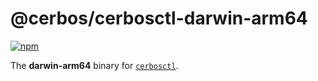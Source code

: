 # @cerbos/cerbosctl-darwin-arm64

[![npm](https://img.shields.io/npm/v/@cerbos/cerbosctl-darwin-arm64?style=flat-square)](https://www.npmjs.com/package/@cerbos/cerbosctl-darwin-arm64)

The **darwin-arm64** binary for [`cerbosctl`](https://docs.cerbos.dev/cerbos/latest/cli/cerbosctl).
